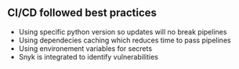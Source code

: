 ## CI/CD followed best practices
- Using specific python version so updates will no break pipelines
- Using dependecies caching which reduces time to pass pipelines
- Using environement variables for secrets
- Snyk is integrated to identify vulnerabilities